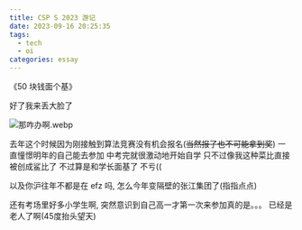 ```yaml
---
title: CSP S 2023 游记
date: 2023-09-16 20:25:35
tags:
  - tech
  - oi
categories: essay
---
```

《50 块钱面个基》

<!--more-->

好了我来丢大脸了

![那咋办啊.webp](./help-help-me.png)

去年这个时候因为刚接触到算法竞赛没有机会报名(~~当然报了也不可能拿到奖~~) 一直憧憬明年的自己能去参加 中考完就很激动地开始自学 只不过像我这种菜比直接被创成鲨比了 不过算是和学长面基了 不亏((

以及你沪往年不都是在 efz 吗, 怎么今年变隔壁的张江集团了(指指点点)

还有考场里好多小学生啊, 突然意识到自己高一才第一次来参加真的是。。。 已经是老人了啊(45度抬头望天)
